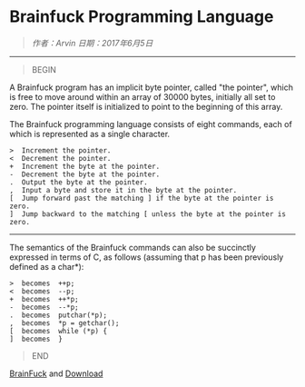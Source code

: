 
# Brainfuck Programming Language

> *作者：Arvin 日期：2017年6月5日*

----------------------------------------

>BEGIN

A Brainfuck program has an implicit byte pointer, called "the pointer", which is free to move around within an array of 30000 bytes, initially all set to zero. The pointer itself is initialized to point to the beginning of this array.

The Brainfuck programming language consists of eight commands, each of which is represented as a single character.

    >  Increment the pointer.
    <  Decrement the pointer.
    +  Increment the byte at the pointer.
    -  Decrement the byte at the pointer.
    .  Output the byte at the pointer.
    ,  Input a byte and store it in the byte at the pointer.
    [  Jump forward past the matching ] if the byte at the pointer is zero.
    ]  Jump backward to the matching [ unless the byte at the pointer is zero.

-------------------------------------------

The semantics of the Brainfuck commands can also be succinctly expressed in terms of C, as follows (assuming that p has been previously defined as a char*):

    >  becomes  ++p;
    <  becomes  --p;
    +  becomes  ++*p;
    -  becomes  --*p;
    .  becomes  putchar(*p);
    ,  becomes  *p = getchar();
    [  becomes  while (*p) {
    ]  becomes  }

>END

[BrainFuck](http://www.muppetlabs.com/~breadbox/bf/) and [Download](documents/BF.zip)
